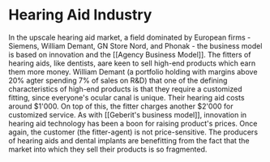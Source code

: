 # Hearing Aid Industry

In the upscale hearing aid market, a field dominated by European firms - Siemens, William Demant, GN Store Nord, and Phonak - the business model is based on innovation and the [[Agency Business Model]].
The fitters of hearing aids, like dentists, aare keen to sell high-end products which earn them more money. William Demant (a portfolio holding with margins above 20% agter spending 7% of sales on R&D) that one of the defining characteristics of high-end products is that they require a customized fitting, since everyone's ocular canal is unique. Their hearing aid costs around $1'000. On top of this, the fitter charges another $2'000 for customized service. As with [[Geberit's business model]], innovation in hearing aid technology has been a boon for raising product's prices. Once again, the customer (the fitter-agent) is not price-sensitive. The producers of hearing aids and dental implants are benefitting from the fact that the market into which they sell their products is so fragmented.